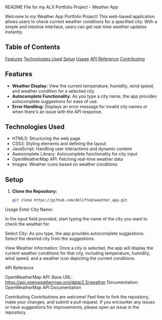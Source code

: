 README File for my ALX Portfolio Project - Weather App

Welcome to my Weather App Portfolio Project! This web-based application allows users to check current weather conditions for a specified city. With a simple and intuitive interface, users can get real-time weather updates instantly.

## Table of Contents

[Features](#features)
[Technologies Used](#technologies-used)
[Setup](#setup)
[Usage](#usage)
[API Reference](#api-reference)
[Contributing](#contributing)

## Features

- **Weather Display:** View the current temperature, humidity, wind speed, and weather condition for a selected city.
- **Autocomplete Functionality:** As you type a city name, the app provides autocomplete suggestions for ease of use.
- **Error Handling:** Displays an error message for invalid city names or when there's an issue with the API response.

## Technologies Used

- HTML5: Structuring the web page
- CSS3: Styling elements and defining the layout
- JavaScript: Handling user interactions and dynamic content
- Awesomplete Library: Autocomplete functionality for city input
- OpenWeatherMap API: Fetching real-time weather data
- Images: Weather icons based on weather conditions

## Setup

1. **Clone the Repository:**
   ```bash
   git clone https://github.com/delifted/weather_app.git

Usage
Enter City Name:

In the input field provided, start typing the name of the city you want to check the weather for.

Select City:
As you type, the app provides autocomplete suggestions. Select the desired city from the suggestions.

View Weather Information:
Once a city is selected, the app will display the current weather conditions for that city, including temperature, humidity, wind speed, and a weather icon depicting the current conditions.

API Reference

OpenWeatherMap API:
Base URL: https://api.openweathermap.org/data/2.5/weather
Documentation: OpenWeatherMap API Documentation

Contributing
Contributions are welcome! Feel free to fork the repository, make your changes, and submit a pull request. If you encounter any issues or have suggestions for improvements, please open an issue in the repository.
